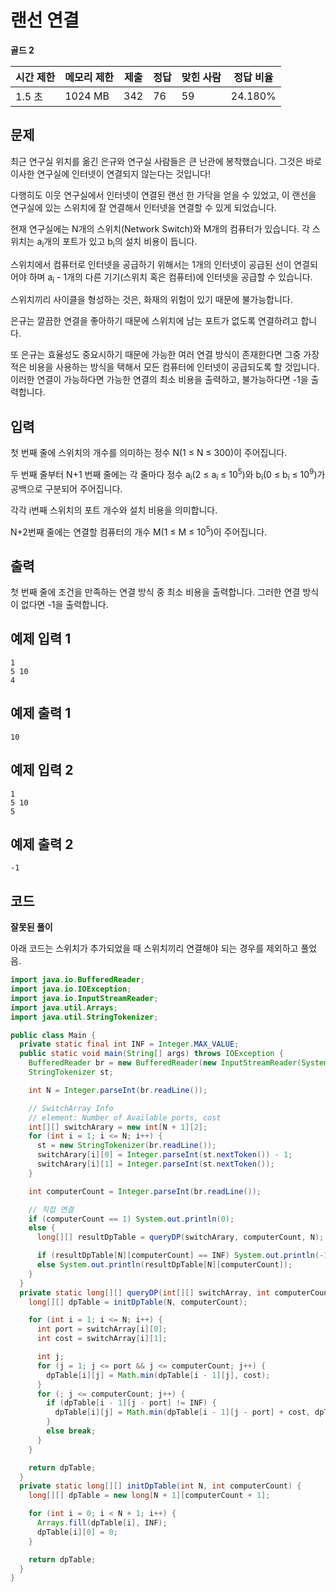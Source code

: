 # 랜선 연결

**골드 2**

|시간 제한	|메모리 제한	|제출	|정답|	맞힌 사람	|정답 비율|
|---|---|---|---|---|---|
|1.5 초	|1024 MB	|342|	76|	59|	24.180%|

## 문제 

최근 연구실 위치를 옮긴 은규와 연구실 사람들은 큰 난관에 봉착했습니다. 그것은 바로 이사한 연구실에 인터넷이 연결되지 않는다는 것입니다!

다행히도 이웃 연구실에서 인터넷이 연결된 랜선 한 가닥을 얻을 수 있었고, 이 랜선을 연구실에 있는 스위치에 잘 연결해서 인터넷을 연결할 수 있게 되었습니다.

현재 연구실에는 N개의 스위치(Network Switch)와 M개의 컴퓨터가 있습니다. 각 스위치는 a<sub>i</sub>개의 포트가 있고 b<sub>i</sub>의 설치 비용이 듭니다. 

스위치에서 컴퓨터로 인터넷을 공급하기 위해서는 1개의 인터넷이 공급된 선이 연결되어야 하며 a<sub>i</sub> - 1개의 다른 기기(스위치 혹은 컴퓨터)에 인터넷을 공급할 수 있습니다. 

스위치끼리 사이클을 형성하는 것은, 화재의 위험이 있기 때문에 불가능합니다.

은규는 깔끔한 연결을 좋아하기 때문에 스위치에 남는 포트가 없도록 연결하려고 합니다. 

또 은규는 효율성도 중요시하기 때문에 가능한 여러 연결 방식이 존재한다면 그중 가장 적은 비용을 사용하는 방식을 택해서 모든 컴퓨터에 인터넷이 공급되도록 할 것입니다. 이러한 연결이 가능하다면 가능한 연결의 최소 비용을 출력하고, 불가능하다면 -1을 출력합니다.

## 입력 

첫 번째 줄에 스위치의 개수를 의미하는 정수 N(1 ≤ N ≤ 300)이 주어집니다.

두 번째 줄부터 N+1 번째 줄에는 각 줄마다 정수 a<sub>i</sub>(2 ≤ a<sub>i</sub> ≤ 10<sup>5</sup>)와 b<sub>i</sub>(0 ≤ b<sub>i</sub> ≤ 10<sup>9</sup>)가 공백으로 구분되어 주어집니다. 

각각 i번째 스위치의 포트 개수와 설치 비용을 의미합니다.

N+2번째 줄에는 연결할 컴퓨터의 개수 M(1 ≤ M ≤ 10<sup>5</sup>)이 주어집니다.

## 출력 

첫 번째 줄에 조건을 만족하는 연결 방식 중 최소 비용을 출력합니다. 그러한 연결 방식이 없다면 -1을 출력합니다.

## 예제 입력 1

```
1
5 10
4
```

## 예제 출력 1

```
10
```

## 예제 입력 2

```
1
5 10
5
```

## 예제 출력 2

```
-1
```

## 코드

**잘못된 풀이**

아래 코드는 스위치가 추가되었을 때 스위치끼리 연결해야 되는 경우를 제외하고 풀었음.

```java
import java.io.BufferedReader;
import java.io.IOException;
import java.io.InputStreamReader;
import java.util.Arrays;
import java.util.StringTokenizer;

public class Main {
  private static final int INF = Integer.MAX_VALUE;
  public static void main(String[] args) throws IOException {
    BufferedReader br = new BufferedReader(new InputStreamReader(System.in));
    StringTokenizer st;

    int N = Integer.parseInt(br.readLine());

    // SwitchArray Info
    // element: Number of Available ports, cost
    int[][] switchArary = new int[N + 1][2];
    for (int i = 1; i <= N; i++) {
      st = new StringTokenizer(br.readLine());
      switchArary[i][0] = Integer.parseInt(st.nextToken()) - 1;
      switchArary[i][1] = Integer.parseInt(st.nextToken());
    }

    int computerCount = Integer.parseInt(br.readLine());

    // 직접 연결
    if (computerCount == 1) System.out.println(0);
    else {
      long[][] resultDpTable = queryDP(switchArary, computerCount, N);

      if (resultDpTable[N][computerCount] == INF) System.out.println(-1);
      else System.out.println(resultDpTable[N][computerCount]);
    }
  }
  private static long[][] queryDP(int[][] switchArray, int computerCount, int N) {
    long[][] dpTable = initDpTable(N, computerCount);

    for (int i = 1; i <= N; i++) {
      int port = switchArray[i][0];
      int cost = switchArray[i][1];

      int j;
      for (j = 1; j <= port && j <= computerCount; j++) {
        dpTable[i][j] = Math.min(dpTable[i - 1][j], cost);
      }
      for (; j <= computerCount; j++) {
        if (dpTable[i - 1][j - port] != INF) {
          dpTable[i][j] = Math.min(dpTable[i - 1][j - port] + cost, dpTable[i - 1][j]);
        }
        else break;
      }
    }

    return dpTable;
  }
  private static long[][] initDpTable(int N, int computerCount) {
    long[][] dpTable = new long[N + 1][computerCount + 1];

    for (int i = 0; i < N + 1; i++) {
      Arrays.fill(dpTable[i], INF);
      dpTable[i][0] = 0;
    }

    return dpTable;
  }
}
```